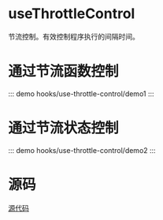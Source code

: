 # useThrottleControl

节流控制。有效控制程序执行的间隔时间。

# 通过节流函数控制

::: demo
hooks/use-throttle-control/demo1
:::

# 通过节流状态控制

::: demo
hooks/use-throttle-control/demo2
:::

# 源码

[源代码](https://github.com/nixwai/mortise-tenon/blob/main/packages/hooks/use-throttle-control/index.ts)
